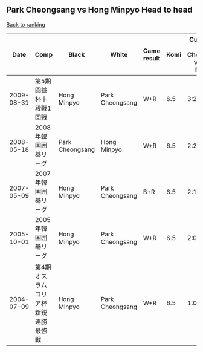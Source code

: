 ## Park Cheongsang vs Hong Minpyo Head to head

[Back to ranking](../../index.md)




| **Date** | **Comp** | **Black** | **White** | **Game result** | **Komi** | **Cumulative Park Cheongsang vs Hong Minpyo** | **Park Cheongsang streak** | **Hong Minpyo streak** | 
| --- | --- | --- | --- | --- | --- | --- | --- | --- |
| 2009-08-31 | 第5期圓益杯十段戦1回戦 | Hong Minpyo | Park Cheongsang | W+R | 6.5 | 3:2 | 1 | 0 | 
| 2008-05-18 | 2008年韓国囲碁リーグ | Park Cheongsang | Hong Minpyo | W+R | 6.5 | 2:2 | 0 | 2 | 
| 2007-05-09 | 2007年韓国囲碁リーグ | Hong Minpyo | Park Cheongsang | B+R | 6.5 | 2:1 | 0 | 1 | 
| 2005-10-01 | 2005年韓国囲碁リーグ | Hong Minpyo | Park Cheongsang | W+R | 6.5 | 2:0 | 2 | 0 | 
| 2004-07-09 | 第4期オスラムコリア杯新鋭連勝最強戦 | Hong Minpyo | Park Cheongsang | W+R | 6.5 | 1:0 | 1 | 0 |




